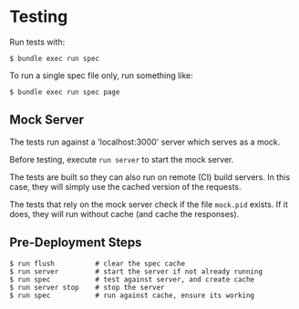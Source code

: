 Testing
==================================================

Run tests with:

    $ bundle exec run spec

To run a single spec file only, run something like:

    $ bundle exec run spec page


Mock Server
--------------------------------------------------

The tests run against a 'localhost:3000' server which serves as a mock.

Before testing, execute `run server` to start the mock server.

The tests are built so they can also run on remote (CI) build servers.
In this case, they will simply use the cached version of the requests.

The tests that rely on the mock server check if the file `mock.pid` 
exists. If it does, they will run without cache (and cache the 
responses).

Pre-Deployment Steps
--------------------------------------------------

```
$ run flush          # clear the spec cache
$ run server         # start the server if not already running
$ run spec           # test against server, and create cache
$ run server stop    # stop the server
$ run spec           # run against cache, ensure its working
```
